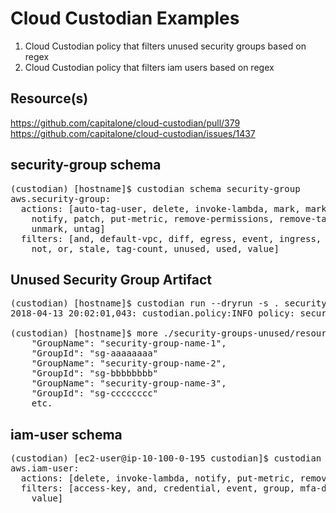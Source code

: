 # Cloud Custodian Examples
1. Cloud Custodian policy that filters unused security groups based on regex <br>
2. Cloud Custodian policy that filters iam users based on regex

## Resource(s)
https://github.com/capitalone/cloud-custodian/pull/379 <br>
https://github.com/capitalone/cloud-custodian/issues/1437

## security-group schema

<pre>
(custodian) [hostname]$ custodian schema security-group
aws.security-group:
  actions: [auto-tag-user, delete, invoke-lambda, mark, mark-for-op, normalize-tag,
    notify, patch, put-metric, remove-permissions, remove-tag, rename-tag, tag, tag-trim,
    unmark, untag]
  filters: [and, default-vpc, diff, egress, event, ingress, json-diff, locked, marked-for-op,
    not, or, stale, tag-count, unused, used, value]
</pre>

## Unused Security Group Artifact

<pre>
(custodian) [hostname]$ custodian run --dryrun -s . security-groups-unused.yml
2018-04-13 20:02:01,043: custodian.policy:INFO policy: security-groups-unused resource:security-group region:us-east-1 count:29 time:0.30

(custodian) [hostname]$ more ./security-groups-unused/resources.json | grep 'GroupName\|GroupId'
    "GroupName": "security-group-name-1",
    "GroupId": "sg-aaaaaaaa"
    "GroupName": "security-group-name-2",
    "GroupId": "sg-bbbbbbbb"
    "GroupName": "security-group-name-3",
    "GroupId": "sg-cccccccc"
    etc.    
</pre>

## iam-user schema

<pre>
(custodian) [ec2-user@ip-10-100-0-195 custodian]$ custodian schema iam-user
aws.iam-user:
  actions: [delete, invoke-lambda, notify, put-metric, remove-keys]
  filters: [access-key, and, credential, event, group, mfa-device, not, or, policy,
    value]
</pre>
